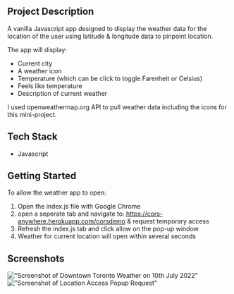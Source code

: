 ## Project Description

A vanilla Javascript app designed to display the weather data for the location of the user using latitude & longitude data to pinpoint location.

The app will display:
- Current city
- A weather icon
- Temperature (which can be click to toggle Farenheit or Celsius)
- Feels like temperature
- Description of current weather

I used openweathermap.org API to pull weather data including the icons for this mini-project.


## Tech Stack

- Javascript


## Getting Started

To allow the weather app to open:

1. Open the index.js file with Google Chrome
2. open a seperate tab and navigate to: https://cors-anywhere.herokuapp.com/corsdemo & request temporary access
3. Refresh the index.js tab and click allow on the pop-up window
4. Weather for current location will open within several seconds

## Screenshots

!["Screenshot of Downtown Toronto Weather on 10th July 2022"]()
!["Screenshot of Location Access Popup  Request"]()